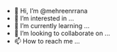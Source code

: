 - 👋 Hi, I’m @mehreenrrana
- 👀 I’m interested in ...
- 🌱 I’m currently learning ...
- 💞️ I’m looking to collaborate on ...
- 📫 How to reach me ...

<!---
mehreenrrana/mehreenrrana is a ✨ special ✨ repository because its `README.md` (this file) appears on your GitHub profile.
You can click the Preview link to take a look at your changes.
--->
